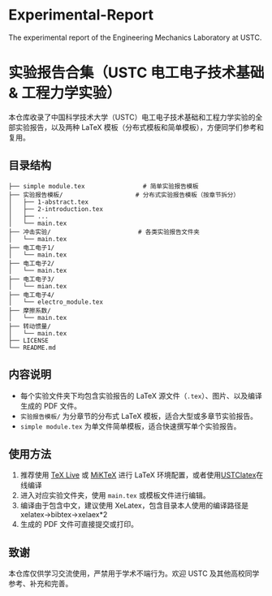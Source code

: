 # Experimental-Report
The experimental report of the Engineering Mechanics Laboratory at USTC.
# 实验报告合集（USTC 电工电子技术基础 & 工程力学实验）

本仓库收录了中国科学技术大学（USTC）电工电子技术基础和工程力学实验的全部实验报告，以及两种 LaTeX 模板（分布式模板和简单模板），方便同学们参考和复用。

## 目录结构

```
├── simple module.tex                # 简单实验报告模板
├── 实验报告模板/                    # 分布式实验报告模板（按章节拆分）
│   ├── 1-abstract.tex
│   ├── 2-introduction.tex
│   ├── ...
│   └── main.tex
├── 冲击实验/                        # 各类实验报告文件夹
│   └── main.tex
├── 电工电子1/
│   └── main.tex
├── 电工电子2/
│   └── main.tex
├── 电工电子3/
│   └── mian.tex
├── 电工电子4/
│   └── electro_module.tex
├── 摩擦系数/
│   └── main.tex
├── 转动惯量/
│   └── main.tex
├── LICENSE
└── README.md
```

## 内容说明

- 每个实验文件夹下均包含实验报告的 LaTeX 源文件（`.tex`）、图片、以及编译生成的 PDF 文件。
- `实验报告模板/` 为分章节的分布式 LaTeX 模板，适合大型或多章节实验报告。
- `simple module.tex` 为单文件简单模板，适合快速撰写单个实验报告。

## 使用方法

1. 推荐使用 [TeX Live](https://www.tug.org/texlive/) 或 [MiKTeX](https://miktex.org/) 进行 LaTeX 环境配置，或者使用[USTClatex](https://latex.ustc.edu.cn/)在线编译
2. 进入对应实验文件夹，使用 `main.tex` 或模板文件进行编辑。
3. 编译由于包含中文，建议使用 XeLatex，包含目录本人使用的编译路径是
   xelatex->bibtex->xelaex*2
4. 生成的 PDF 文件可直接提交或打印。

## 致谢

本仓库仅供学习交流使用，严禁用于学术不端行为。欢迎 USTC 及其他高校同学参考、补充和完善。

